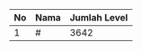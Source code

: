 | No | Nama            | Jumlah Level |
|----|-----------------|--------------|
| 1  | #    |    3642        |
